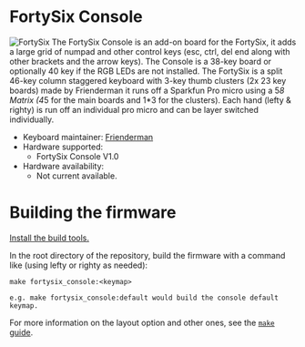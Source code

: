 FortySix Console
========

![FortySix]()
The FortySix Console is an add-on board for the FortySix, it adds a large grid of numpad and other control keys (esc, ctrl, del end along with other brackets and the arrow keys). The Console is a 38-key board or optionally 40 key if the RGB LEDs are not installed.
The FortySix is a split 46-key column staggered keyboard with 3-key thumb clusters (2x 23 key boards) made by Frienderman it runs off a Sparkfun Pro micro using a 5*8 Matrix (4*5 for the main boards and 1*3 for the clusters). Each hand (lefty & righty) is run off an individual pro micro and can be layer switched individually.

- Keyboard maintainer: [Frienderman](http://github.com/frienderman)  
- Hardware supported:
    - FortySix Console V1.0  
- Hardware availability:  
    - Not current available.  

# Building the firmware

[Install the build tools.](https://docs.qmk.fm/getting_started_build_tools.html)

In the root directory of the repository, build the firmware with a command like (using lefty or righty as needed):

    make fortysix_console:<keymap>

    e.g. make fortysix_console:default would build the console default keymap.

For more information on the layout option and other ones, see the [`make` guide](https://docs.qmk.fm/getting_started_make_guide.html).
